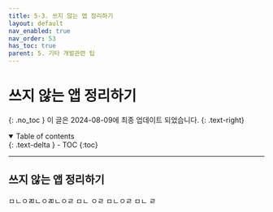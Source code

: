 ```yaml
---
title: 5-3. 쓰지 않는 앱 정리하기
layout: default
nav_enabled: true
nav_order: 53
has_toc: true
parent: 5. 기타 개발관련 팁
---
```


# 쓰지 않는 앱 정리하기
{: .no_toc }
이 글은 2024-08-09에 최종 업데이트 되었습니다.
{: .text-right}

<details open markdown="block">
  <summary>
    Table of contents
  </summary>
  {: .text-delta }
- TOC
{:toc}
</details>

---


## 쓰지 않는 앱 정리하기

ㅁㄴㅇㄻㄴㅇㄻㄴㅇㄹ
ㅁㄴ
ㅇㄹ
ㅁㄴㅇㄹ
ㅁㄴ
ㄹ

